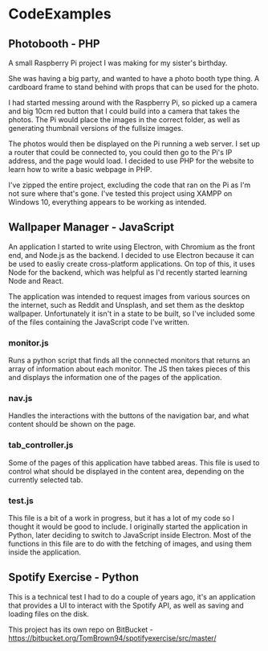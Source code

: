 # CodeExamples

## Photobooth - PHP
A small Raspberry Pi project I was making for my sister's birthday.

She was having a big party, and wanted to have a photo booth type thing. A cardboard frame to stand behind with props that can be used for the photo.

I had started messing around with the Raspberry Pi, so picked up a camera and big 10cm red button that I could build into a camera that takes the photos. The Pi would place the images in the correct folder, as well as generating thumbnail versions of the fullsize images.

The photos would then be displayed on the Pi running a web server. I set up a router that could be connected to, you could then go to the Pi's IP address, and the page would load. I decided to use PHP for the website to learn how to write a basic webpage in PHP.

I've zipped the entire project, excluding the code that ran on the Pi as I'm not sure where that's gone. I've tested this project using XAMPP on Windows 10, everything appears to be working as intended.


## Wallpaper Manager - JavaScript
An application I started to write using Electron, with Chromium as the front end, and Node.js as the backend. I decided to use Electron because it can be used to easliy create cross-platform applications. On top of this, it uses Node for the backend, which was helpful as I'd recently started learning Node and React.

The application was intended to request images from various sources on the internet, such as Reddit and Unsplash, and set them as the desktop wallpaper. Unfortunately it isn't in a state to be built, so I've included some of the files containing the JavaScript code I've written.

### monitor.js
Runs a python script that finds all the connected monitors that returns an array of information about each monitor. The JS then takes pieces of this and displays the information one of the pages of the application.

### nav.js
Handles the interactions with the buttons of the navigation bar, and what content should be shown on the page.

### tab_controller.js
Some of the pages of this application have tabbed areas. This file is used to control what should be displayed in the content area, depending on the currently selected tab.

### test.js
This file is a bit of a work in progress, but it has a lot of my code so I thought it would be good to include. I originally started the application in Python, later deciding to switch to JavaScript inside Electron. Most of the functions in this file are to do with the fetching of images, and using them inside the application.


## Spotify Exercise - Python
This is a technical test I had to do a couple of years ago, it's an application that provides a UI to interact with the Spotify API, as well as saving and loading files on the disk.

This project has its own repo on BitBucket - https://bitbucket.org/TomBrown94/spotifyexercise/src/master/